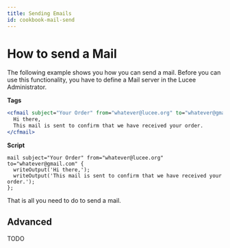 ```yaml
---
title: Sending Emails
id: cookbook-mail-send
---
```


# How to send a Mail #

The following example shows you how you can send a mail.
Before you can use this functionality, you have to define a Mail server in the Lucee Administrator.

**Tags**

```coldfusion
<cfmail subject="Your Order" from="whatever@lucee.org" to="whatever@gmail.com">
  Hi there,
  This mail is sent to confirm that we have received your order.
</cfmail>
```

**Script**

```cfs
mail subject="Your Order" from="whatever@lucee.org" to="whatever@gmail.com" {
  writeOutput('Hi there,');
  writeOutput('This mail is sent to confirm that we have received your order.');
};
```

That is all you need to do to send a mail.

## Advanced ##
   TODO
